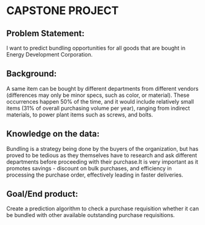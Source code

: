 # CAPSTONE PROJECT

## Problem Statement:
I want to predict bundling opportunities for all goods that are bought in Energy Development Corporation. 

## Background:
A same item can be bought by different departments from different vendors (differences may only be minor specs, such as color, or material). These occurrences happen 50% of the time, and it would include relatively small items (31% of overall purchasing volume per year), ranging from indirect materials, to power plant items such as screws, and bolts.

## Knowledge on the data:
Bundling is a strategy being done by the buyers of the organization, but has proved to be tedious as they themselves have to research and ask different departments before proceeding with their purchase.It is very important as it promotes savings - discount on bulk purchases, and efficiency in processing the purchase order, effectively leading in faster deliveries.

## Goal/End product:
Create a prediction algorithm to check a purchase requisition whether it can be bundled with other available outstanding purchase requisitions. 

